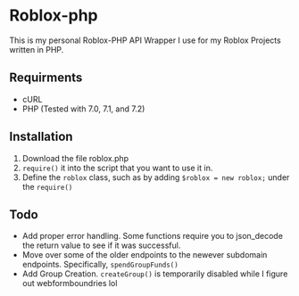 # Roblox-php

This is my personal Roblox-PHP API Wrapper I use for my Roblox Projects written in PHP.

## Requirments
* cURL
* PHP (Tested with 7.0, 7.1, and 7.2)

## Installation
1. Download the file roblox.php
2. `require()` it into the script that you want to use it in.
3. Define the `roblox` class, such as by adding `$roblox = new roblox;` under the `require()`

## Todo
 - Add proper error handling. Some functions require you to json_decode the return value to see if it was successful.
 - Move over some of the older endpoints to the newever subdomain endpoints. Specifically, `spendGroupFunds()`
 - Add Group Creation. `createGroup()` is temporarily disabled while I figure out webformboundries lol
